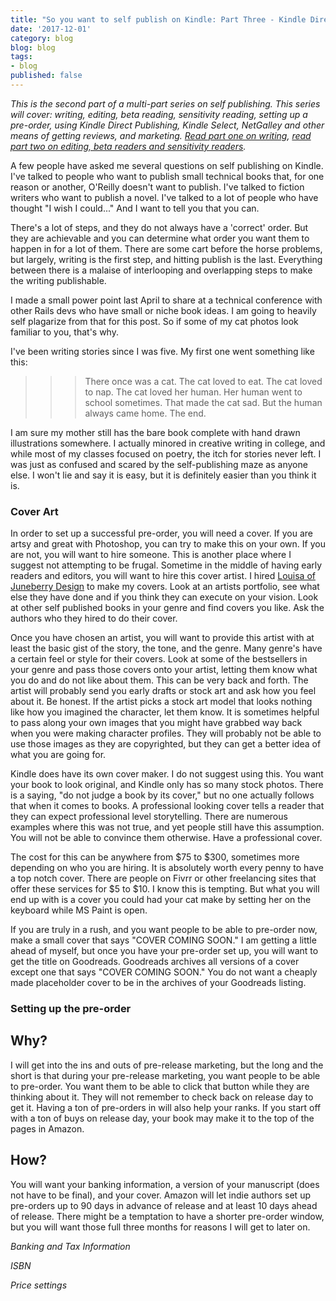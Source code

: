 ```yaml
---
title: "So you want to self publish on Kindle: Part Three - Kindle Direct Publishing"
date: '2017-12-01'
category: blog
blog: blog
tags:
- blog
published: false
---
```


_This is the second part of a multi-part series on self publishing. This series will cover: writing, editing, beta reading, sensitivity reading, setting up a pre-order, using Kindle Direct Publishing, Kindle Select, NetGalley and other means of getting reviews, and marketing. [Read part one on writing](http://daxmurray.com/blog/so-you-want-to-self-publish/), [read part two on editing, beta readers and sensitivity readers](http://daxmurray.com/blog/self-publishing-part-two-editing/)._

A few people have asked me several questions on self publishing on Kindle. I've talked to people who want to publish small technical books that, for one reason or another, O'Reilly doesn't want to publish. I've talked to fiction writers who want to publish a novel. I've talked to a lot of people who have thought "I wish I could..." And I want to tell you that you can.

There's a lot of steps, and they do not always have a 'correct' order. But they are achievable and you can determine what order you want them to happen in for a lot of them. There are some cart before the horse problems, but largely, writing is the first step, and hitting publish is the last. Everything between there is a malaise of interlooping and overlapping steps to make the writing publishable.

I made a small power point last April to share at a technical conference with other Rails devs who have small or niche book ideas. I am going to heavily self plagarize from that for this post. So if some of my cat photos look familiar to you, that's why.

I've been writing stories since I was five. My first one went something like this:

>>> There once was a cat. The cat loved to eat. The cat loved to nap. The cat loved her human. Her human went to school sometimes. That made the cat sad. But the human always came home. The end.

I am sure my mother still has the bare book complete with hand drawn illustrations somewhere. I actually minored in creative writing in college, and while most of my classes focused on poetry, the itch for stories never left. I was just as confused and scared by the self-publishing maze as anyone else. I won't lie and say it is easy, but it is definitely easier than you think it is. 

### Cover Art

In order to set up a successful pre-order, you will need a cover. If you are artsy and great with Photoshop, you can try to make this on your own. If you are not, you will want to hire someone. This is another place where I suggest not attempting to be frugal. Sometime in the middle of having early readers and editors, you will want to hire this cover artist. I hired [Louisa of Juneberry Design]() to make my covers. Look at an artists portfolio, see what else they have done and if you think they can execute on your vision. Look at other self published books in your genre and find covers you like. Ask the authors who they hired to do their cover. 


Once you have chosen an artist, you will want to provide this artist with at least the basic gist of the story, the tone, and the genre. Many genre's have a certain feel or style for their covers. Look at some of the bestsellers in your genre and pass those covers onto your artist, letting them know what you do and do not like about them. This can be very back and forth. The artist will probably send you early drafts or stock art and ask how you feel about it. Be honest. If the artist picks a stock art model that looks nothing like how you imagined the character, let them know. It is sometimes helpful to pass along your own images that you might have grabbed way back when you were making character profiles. They will probably not be able to use those images as they are copyrighted, but they can get a better idea of what you are going for. 

Kindle does have its own cover maker. I do not suggest using this. You want your book to look original, and Kindle only has so many stock photos. There is a saying, "do not judge a book by its cover," but no one actually follows that when it comes to books. A professional looking cover tells a reader that they can expect professional level storytelling. There are numerous examples where this was not true, and yet people still have this assumption. You will not be able to convince them otherwise. Have a professional cover.

The cost for this can be anywhere from $75 to $300, sometimes more depending on who you are hiring. It is absolutely worth every penny to have a top notch cover. There are people on Fivrr or other freelancing sites that offer these services for $5 to $10. I know this is tempting. But what you will end up with is a cover you could had your cat make by setting her on the keyboard while MS Paint is open. 

If you are truly in a rush, and you want people to be able to pre-order now, make a small cover that says "COVER COMING SOON." I am getting a little ahead of myself, but once you have your pre-order set up, you will want to get the title on Goodreads. Goodreads archives all versions of a cover except one that says "COVER COMING SOON." You do not want a cheaply made placeholder cover to be in the archives of your Goodreads listing.

### Setting up the pre-order

## Why?

I will get into the ins and outs of pre-release marketing, but the long and the short is that during your pre-release marketing, you want people to be able to pre-order. You want them to be able to click that button while they are thinking about it. They will not remember to check back on release day to get it. Having a ton of pre-orders in will also help your ranks. If you start off with a ton of buys on release day, your book may make it to the top of the pages in Amazon. 

## How?

You will want your banking information, a version of your manuscript (does not have to be final), and your cover. Amazon will let indie authors set up pre-orders up to 90 days in advance of release and at least 10 days ahead of release. There might be a temptation to have a shorter pre-order window, but you will want those full three months for reasons I will get to later on. 

_Banking and Tax Information_

_ISBN_

_Price settings_
